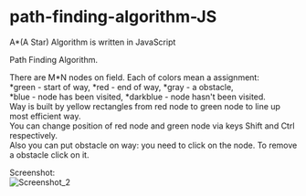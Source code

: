 # path-finding-algorithm-JS
A*(A Star) Algorithm is written in JavaScript

Path Finding Algorithm.<br/>

There are M*N nodes on field. Each of colors mean a assignment:<br/>
*green - start of way, *red - end of way, *gray - a obstacle,<br/>
*blue - node has been visited, *darkblue - node hasn't been visited.<br/>
Way is built by yellow rectangles from red node to green node to line up most efficient way.<br/>
You can change position of red node and green node via keys Shift and Ctrl respectively.<br/>
Also you can put obstacle on way: you need to click on the node. To remove a obstacle click on it.<br/>

Screenshot:<br/>
![Screenshot_2](https://user-images.githubusercontent.com/9623983/87849228-f02a4200-c8f7-11ea-8e6c-b1ae1a92a74f.jpg)
